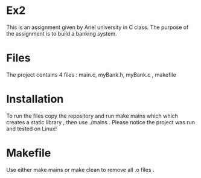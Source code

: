 # Ex2

This is an assignment given by Ariel university in C class.
The purpose of the assignment is to build a banking system.

# Files

The project contains 4 files : main.c, myBank.h, myBank.c , makefile

# Installation

To run the files copy the repository and run make mains which which creates a static library , then use ./mains .
Please notice the project was run and tested on Linux!

# Makefile  
Use either make mains or make clean to remove all .o files .


